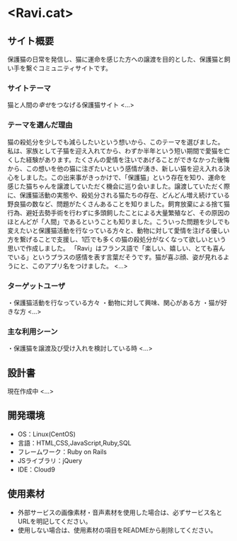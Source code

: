 # <Ravi.cat>

## サイト概要
保護猫の日常を発信し、猫に運命を感じた方への譲渡を目的とした、保護猫と飼い手を繋ぐコミュニティサイトです。
### サイトテーマ
猫と人間の*幸せ*をつなげる保護猫サイト
<...>

### テーマを選んだ理由
猫の殺処分を少しでも減らしたいという想いから、このテーマを選びました。
私は、家族として子猫を迎え入れてから、わずか半年という短い期間で愛猫を亡くした経験があります。たくさんの愛情を注いであげることができなかった後悔から、この想いを他の猫に注ぎたいという感情が湧き、新しい猫を迎え入れる決心をしました。この出来事がきっかけで、「保護猫」という存在を知り、運命を感じた猫ちゃんを譲渡していただく機会に巡り会いました。譲渡していただく際に、保護猫活動の実態や、殺処分される猫たちの存在、どんどん増え続けている野良猫の数など、問題がたくさんあることを知りました。飼育放棄による捨て猫行為、避妊去勢手術を行わずに多頭飼したことによる大量繁殖など、その原因のほとんどが「人間」であるということも知りました。こういった問題を少しでも変えたいと保護猫活動を行なっている方々と、動物に対して愛情を注げる優しい方を繋げることで支援し、1匹でも多くの猫の殺処分がなくなって欲しいという思いで作成しました。
「Ravi」はフランス語で「楽しい、嬉しい、とても喜んでいる」というプラスの感情を表す言葉だそうです。猫が喜ぶ顔、姿が見れるようにと、このアプリ名をつけました。
<...>

### ターゲットユーザ
・保護猫活動を行なっている方々
・動物に対して興味、関心がある方
・猫が好きな方
<...>

### 主な利用シーン
・保護猫を譲渡及び受け入れを検討している時
<...>

## 設計書
現在作成中
<...>

## 開発環境
- OS：Linux(CentOS)
- 言語：HTML,CSS,JavaScript,Ruby,SQL
- フレームワーク：Ruby on Rails
- JSライブラリ：jQuery
- IDE：Cloud9

## 使用素材
- 外部サービスの画像素材・音声素材を使用した場合は、必ずサービス名とURLを明記してください。
- 使用しない場合は、使用素材の項目をREADMEから削除してください。